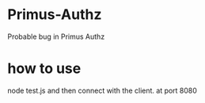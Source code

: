 # Primus-Authz
Probable bug in Primus Authz

# how to use
node test.js and then connect with the client. at port 8080
